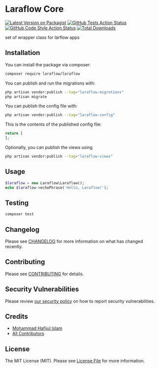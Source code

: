 # Laraflow Core

[![Latest Version on Packagist](https://img.shields.io/packagist/v/laraflow/laraflow.svg?style=flat-square)](https://packagist.org/packages/laraflow/laraflow)
[![GitHub Tests Action Status](https://img.shields.io/github/workflow/status/laraflow/laraflow/run-tests?label=tests)](https://github.com/laraflow/laraflow/actions?query=workflow%3Arun-tests+branch%3Amain)
[![GitHub Code Style Action Status](https://img.shields.io/github/workflow/status/laraflow/laraflow/Check%20&%20fix%20styling?label=code%20style)](https://github.com/laraflow/laraflow/actions?query=workflow%3A"Check+%26+fix+styling"+branch%3Amain)
[![Total Downloads](https://img.shields.io/packagist/dt/laraflow/laraflow.svg?style=flat-square)](https://packagist.org/packages/laraflow/laraflow)

set of wrapper class for larflow apps

## Installation

You can install the package via composer:

```bash
composer require laraflow/laraflow
```

You can publish and run the migrations with:

```bash
php artisan vendor:publish --tag="laraflow-migrations"
php artisan migrate
```

You can publish the config file with:

```bash
php artisan vendor:publish --tag="laraflow-config"
```

This is the contents of the published config file:

```php
return [
];
```

Optionally, you can publish the views using

```bash
php artisan vendor:publish --tag="laraflow-views"
```

## Usage

```php
$laraflow = new Laraflow\Laraflow();
echo $laraflow->echoPhrase('Hello, Laraflow!');
```

## Testing

```bash
composer test
```

## Changelog

Please see [CHANGELOG](CHANGELOG.md) for more information on what has changed recently.

## Contributing

Please see [CONTRIBUTING](https://github.com/spatie/.github/blob/main/CONTRIBUTING.md) for details.

## Security Vulnerabilities

Please review [our security policy](../../security/policy) on how to report security vulnerabilities.

## Credits

- [Mohammad Hafijul Islam](https://github.com/laraflow)
- [All Contributors](../../contributors)

## License

The MIT License (MIT). Please see [License File](LICENSE.md) for more information.
